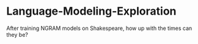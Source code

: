 # Language-Modeling-Exploration
After training NGRAM models on Shakespeare, how up with the times can they be?
